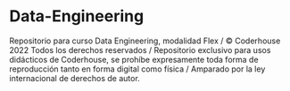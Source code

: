 # Data-Engineering
Repositorio para curso Data Engineering, modalidad Flex /
© Coderhouse 2022 Todos los derechos reservados /
Repositorio exclusivo para usos didácticos de Coderhouse, se prohíbe expresamente toda forma de reproducción tanto en forma digital como física /
Amparado por la ley internacional de derechos de autor.
